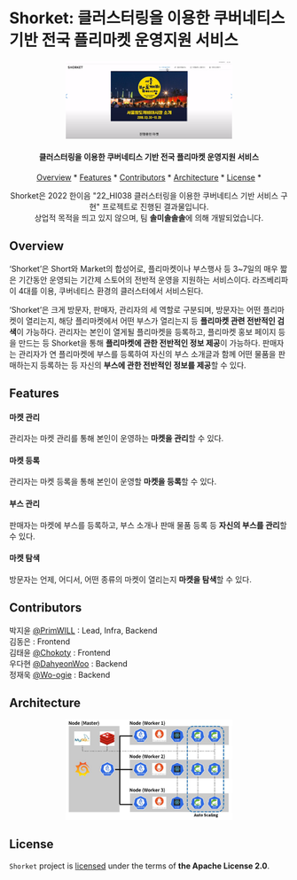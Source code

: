 # Shorket: 클러스터링을 이용한 쿠버네티스 기반 전국 플리마켓 운영지원 서비스

<div align="center">
<p align="center">
    <img src="assets/shorket.png" alt="logo" width="300"/>
</p>
<h4 align="center">클러스터링을 이용한 쿠버네티스 기반 전국 플리마켓 운영지원 서비스</h4>
<p align="center">
  <a href="#overview">Overview</a></a> * 
  <a href="#features">Features</a></a> * 
  <a href="#contributors">Contributors</a> * 
  <a href="#architecture">Architecture</a> * 
  <a href="#license">License</a> * 
</p>
<p align="center">
    Shorket은 2022 한이음 "22_HI038 클러스터링을 이용한 쿠버네티스 기반 서비스 구현" 프로젝트로 진행된 결과물입니다.
    <br/>
    상업적 목적을 띄고 있지 않으며, 팀 <b>솔미솔솔솔</b>에 의해 개발되었습니다.
</p>
</div>

## Overview

‘Shorket’은 Short와 Market의 합성어로, 플리마켓이나 부스행사 등 3~7일의 매우 짧은 기간동안 운영되는 기간제 스토어의 전반적 운영을 지원하는 서비스이다. 라즈베리파이 4대를 이용, 쿠버네티스 환경의 클러스터에서 서비스된다.

‘Shorket’은 크게 방문자, 판매자, 관리자의 세 역할로 구분되며, 방문자는 어떤 플리마켓이 열리는지, 해당 플리마켓에서 어떤 부스가 열리는지 등 **플리마켓 관련 전반적인 검색**이 가능하다. 관리자는 본인이 열게될 플리마켓을 등록하고, 플리마켓 홍보 페이지 등을 만드는 등 Shorket을 통해 **플리마켓에 관한 전반적인 정보 제공**이 가능하다. 판매자는 관리자가 연 플리마켓에 부스를 등록하여 자신의 부스 소개글과 함께 어떤 물품을 판매하는지 등록하는 등 자신의 **부스에 관한 전반적인 정보를 제공**할 수 있다.

## Features

#### 마켓 관리

관리자는 마켓 관리를 통해 본인이 운영하는 **마켓을 관리**할 수 있다.

#### 마켓 등록

관리자는 마켓 등록을 통해 본인이 운영할 **마켓을 등록**할 수 있다.

#### 부스 관리

판매자는 마켓에 부스를 등록하고, 부스 소개나 판매 물품 등록 등 **자신의 부스를 관리**할 수 있다.

#### 마켓 탐색

방문자는 언제, 어디서, 어떤 종류의 마켓이 열리는지 **마켓을 탐색**할 수 있다.

## Contributors

박지윤 [@PrimWILL](https://github.com/PrimWILL) : Lead, Infra, Backend  
김동은 : Frontend  
김태윤 [@Chokoty](https://github.com/Chokoty) : Frontend  
우다현 [@DahyeonWoo](https://github.com/DahyeonWoo) : Backend  
정재욱 [@Wo-ogie](https://github.com/Wo-ogie) : Backend  

## Architecture

<p align="center">
    <img src="assets/architecture.png" alt="architecture" width="300"/>
</p>

## License

`Shorket` project is [licensed](./LICENSE) under the terms of **the Apache License 2.0**.